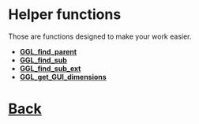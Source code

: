 # Helper functions

Those are functions designed to make your work easier.

- **[GGL_find_parent](https://github.com/Ced30/GML-GUI-Library-GGL-Documentation/blob/main/API/GGL_Helpers/GGL_find_parent.md)**
- **[GGL_find_sub](https://github.com/Ced30/GML-GUI-Library-GGL-Documentation/blob/main/API/GGL_Helpers/GGL_find_sub.md)**
- **[GGL_find_sub_ext](https://github.com/Ced30/GML-GUI-Library-GGL-Documentation/blob/main/API/GGL_Helpers/GGL_find_sub_ext.md)**
- **[GGL_get_GUI_dimensions](https://github.com/Ced30/GML-GUI-Library-GGL-Documentation/blob/main/API/GGL_Helpers/GGL_get_GUI_dimensions.md)**

# [Back](https://github.com/Ced30/GML-GUI-Library-GGL-Documentation/blob/main/README.md)
